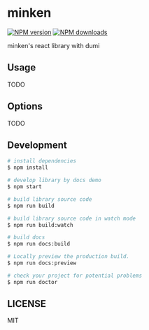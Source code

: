 # minken

[![NPM version](https://img.shields.io/npm/v/minken.svg?style=flat)](https://npmjs.org/package/minken)
[![NPM downloads](http://img.shields.io/npm/dm/minken.svg?style=flat)](https://npmjs.org/package/minken)

minken's react library with dumi

## Usage

TODO

## Options

TODO

## Development

```bash
# install dependencies
$ npm install

# develop library by docs demo
$ npm start

# build library source code
$ npm run build

# build library source code in watch mode
$ npm run build:watch

# build docs
$ npm run docs:build

# Locally preview the production build.
$ npm run docs:preview

# check your project for potential problems
$ npm run doctor
```

## LICENSE

MIT
